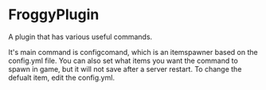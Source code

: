 # FroggyPlugin 
A plugin that has various useful commands. 

It's main command is configcomand, which is an itemspawner 
based on the config.yml file. You can also set what items you 
want the command to spawn in game, but it will not save after 
a server restart. To change the defualt item, edit the config.yml.
